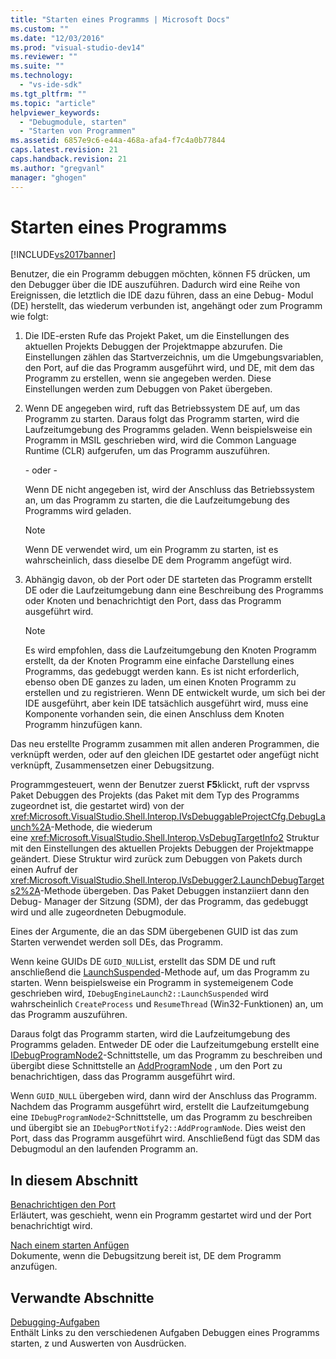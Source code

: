 ```yaml
---
title: "Starten eines Programms | Microsoft Docs"
ms.custom: ""
ms.date: "12/03/2016"
ms.prod: "visual-studio-dev14"
ms.reviewer: ""
ms.suite: ""
ms.technology: 
  - "vs-ide-sdk"
ms.tgt_pltfrm: ""
ms.topic: "article"
helpviewer_keywords: 
  - "Debugmodule, starten"
  - "Starten von Programmen"
ms.assetid: 6857e9c6-e44a-468a-afa4-f7c4a0b77844
caps.latest.revision: 21
caps.handback.revision: 21
ms.author: "gregvanl"
manager: "ghogen"
---
```

# Starten eines Programms
[!INCLUDE[vs2017banner](../../code-quality/includes/vs2017banner.md)]

Benutzer, die ein Programm debuggen möchten, können F5 drücken, um den Debugger über die IDE auszuführen.  Dadurch wird eine Reihe von Ereignissen, die letztlich die IDE dazu führen, dass an eine Debug\- Modul \(DE\) herstellt, das wiederum verbunden ist, angehängt oder zum Programm wie folgt:  
  
1.  Die IDE\-ersten Rufe das Projekt Paket, um die Einstellungen des aktuellen Projekts Debuggen der Projektmappe abzurufen.  Die Einstellungen zählen das Startverzeichnis, um die Umgebungsvariablen, den Port, auf die das Programm ausgeführt wird, und DE, mit dem das Programm zu erstellen, wenn sie angegeben werden.  Diese Einstellungen werden zum Debuggen von Paket übergeben.  
  
2.  Wenn DE angegeben wird, ruft das Betriebssystem DE auf, um das Programm zu starten.  Daraus folgt das Programm starten, wird die Laufzeitumgebung des Programms geladen.  Wenn beispielsweise ein Programm in MSIL geschrieben wird, wird die Common Language Runtime \(CLR\) aufgerufen, um das Programm auszuführen.  
  
     \- oder \-  
  
     Wenn DE nicht angegeben ist, wird der Anschluss das Betriebssystem an, um das Programm zu starten, die die Laufzeitumgebung des Programms wird geladen.  
  
    > [!NOTE]
    >  Wenn DE verwendet wird, um ein Programm zu starten, ist es wahrscheinlich, dass dieselbe DE dem Programm angefügt wird.  
  
3.  Abhängig davon, ob der Port oder DE starteten das Programm erstellt DE oder die Laufzeitumgebung dann eine Beschreibung des Programms oder Knoten und benachrichtigt den Port, dass das Programm ausgeführt wird.  
  
    > [!NOTE]
    >  Es wird empfohlen, dass die Laufzeitumgebung den Knoten Programm erstellt, da der Knoten Programm eine einfache Darstellung eines Programms, das gedebuggt werden kann.  Es ist nicht erforderlich, ebenso oben DE ganzes zu laden, um einen Knoten Programm zu erstellen und zu registrieren.  Wenn DE entwickelt wurde, um sich bei der IDE ausgeführt, aber kein IDE tatsächlich ausgeführt wird, muss eine Komponente vorhanden sein, die einen Anschluss dem Knoten Programm hinzufügen kann.  
  
 Das neu erstellte Programm zusammen mit allen anderen Programmen, die verknüpft werden, oder auf den gleichen IDE gestartet oder angefügt nicht verknüpft, Zusammensetzen einer Debugsitzung.  
  
 Programmgesteuert, wenn der Benutzer zuerst **F5**klickt, ruft der vsprvss Paket Debuggen des Projekts \(das Paket mit dem Typ des Programms zugeordnet ist, die gestartet wird\) von der <xref:Microsoft.VisualStudio.Shell.Interop.IVsDebuggableProjectCfg.DebugLaunch%2A>\-Methode, die wiederum eine <xref:Microsoft.VisualStudio.Shell.Interop.VsDebugTargetInfo2> Struktur mit den Einstellungen des aktuellen Projekts Debuggen der Projektmappe geändert.  Diese Struktur wird zurück zum Debuggen von Pakets durch einen Aufruf der <xref:Microsoft.VisualStudio.Shell.Interop.IVsDebugger2.LaunchDebugTargets2%2A>\-Methode übergeben.  Das Paket Debuggen instanziiert dann den Debug\- Manager der Sitzung \(SDM\), der das Programm, das gedebuggt wird und alle zugeordneten Debugmodule.  
  
 Eines der Argumente, die an das SDM übergebenen GUID ist das zum Starten verwendet werden soll DEs, das Programm.  
  
 Wenn keine GUIDs DE `GUID_NULL`ist, erstellt das SDM DE und ruft anschließend die [LaunchSuspended](../../extensibility/debugger/reference/idebugenginelaunch2-launchsuspended.md)\-Methode auf, um das Programm zu starten.  Wenn beispielsweise ein Programm in systemeigenem Code geschrieben wird, `IDebugEngineLaunch2::LaunchSuspended` wird wahrscheinlich `CreateProcess` und `ResumeThread` \(Win32\-Funktionen\) an, um das Programm auszuführen.  
  
 Daraus folgt das Programm starten, wird die Laufzeitumgebung des Programms geladen.  Entweder DE oder die Laufzeitumgebung erstellt eine [IDebugProgramNode2](../../extensibility/debugger/reference/idebugprogramnode2.md)\-Schnittstelle, um das Programm zu beschreiben und übergibt diese Schnittstelle an [AddProgramNode](../../extensibility/debugger/reference/idebugportnotify2-addprogramnode.md) , um den Port zu benachrichtigen, dass das Programm ausgeführt wird.  
  
 Wenn `GUID_NULL` übergeben wird, dann wird der Anschluss das Programm.  Nachdem das Programm ausgeführt wird, erstellt die Laufzeitumgebung eine `IDebugProgramNode2`\-Schnittstelle, um das Programm zu beschreiben und übergibt sie an `IDebugPortNotify2::AddProgramNode`.  Dies weist den Port, dass das Programm ausgeführt wird.  Anschließend fügt das SDM das Debugmodul an den laufenden Programm an.  
  
## In diesem Abschnitt  
 [Benachrichtigen den Port](../../extensibility/debugger/notifying-the-port.md)  
 Erläutert, was geschieht, wenn ein Programm gestartet wird und der Port benachrichtigt wird.  
  
 [Nach einem starten Anfügen](../../extensibility/debugger/attaching-after-a-launch.md)  
 Dokumente, wenn die Debugsitzung bereit ist, DE dem Programm anzufügen.  
  
## Verwandte Abschnitte  
 [Debugging\-Aufgaben](../../extensibility/debugger/debugging-tasks.md)  
 Enthält Links zu den verschiedenen Aufgaben Debuggen eines Programms starten, z und Auswerten von Ausdrücken.